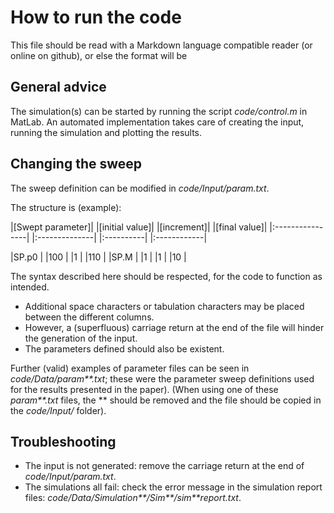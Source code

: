 # How to run the code

This file should be read with a Markdown language compatible reader (or online on github), or else the format will be 

## General advice
The simulation(s) can be started by running the script _code/control.m_ in MatLab.
An automated implementation takes care of creating the input, running the simulation and plotting the results.


## Changing the sweep
The sweep definition can be modified in _code/Input/param.txt_.

The structure is (example):

 |[Swept parameter]| |[initial value]| |[increment]| |[final value]|
 |:----------------| |:--------------| |:----------| |:------------|
 
 |SP.p0            | |100			 | |1		   | |110          |
 |SP.M			   | |1				 | |1		   | |10           |
 
 
The syntax described here should be respected, for the code to function as intended.

- Additional space characters or tabulation characters may be placed between the different columns.
- However, a (superfluous) carriage return at the end of the file will hinder the generation of the input.
- The parameters defined should also be existent.

Further (valid) examples of parameter files can be seen in _code/Data/param**.txt_; these were the parameter sweep definitions used
for the results presented in the paper).
(When using one of these _param**.txt_ files, the ** should be removed and the file should be copied in the _code/Input/_ folder).

## Troubleshooting
- The input is not generated: remove the carriage return at the end of _code/Input/param.txt_.
- The simulations all fail: check the error message in the simulation report files: _code/Data/Simulation**/Sim**/sim**report.txt_.